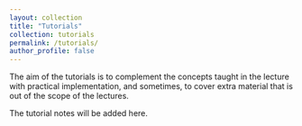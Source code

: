 ```yaml
---
layout: collection
title: "Tutorials"
collection: tutorials
permalink: /tutorials/
author_profile: false
---
```


The aim of the tutorials is to complement the concepts taught in the lecture with practical implementation, and sometimes, to cover extra material that is out of the scope of the lectures. 

The tutorial notes will be added here. 